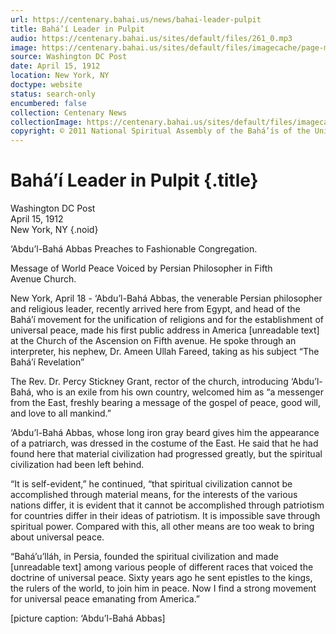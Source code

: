 ```yaml
---
url: https://centenary.bahai.us/news/bahai-leader-pulpit
title: Bahá’í Leader in Pulpit
audio: https://centenary.bahai.us/sites/default/files/261_0.mp3
image: https://centenary.bahai.us/sites/default/files/imagecache/page-main-image/images/press_clippings/04-15-1912%20Washington%20Post%20Bahai%20Ldr%20in%20Pulpit%28E%29.png
source: Washington DC Post
date: April 15, 1912
location: New York, NY
doctype: website
status: search-only
encumbered: false
collection: Centenary News
collectionImage: https://centenary.bahai.us/sites/default/files/imagecache/theme-image/main_image/abdulbaha-overview-small_0.jpg
copyright: © 2011 National Spiritual Assembly of the Bahá’ís of the United States
---
```



# Bahá’í Leader in Pulpit {.title}

Washington DC Post  
April 15, 1912  
New York, NY
{.noid}  



‘Abdu’l-Bahá Abbas Preaches to Fashionable Congregation.

Message of World Peace Voiced by Persian Philosopher in Fifth Avenue Church.

New York, April 18 - ‘Abdu’l-Bahá Abbas, the venerable Persian philosopher and religious leader, recently arrived here from Egypt, and head of the Bahá’í movement for the unification of religions and for the establishment of universal peace, made his first public address in America \[unreadable text\] at the Church of the Ascension on Fifth avenue. He spoke through an interpreter, his nephew, Dr. Ameen Ullah Fareed, taking as his subject “The Bahá’í Revelation”

The Rev. Dr. Percy Stickney Grant, rector of the church, introducing ‘Abdu’l-Bahá, who is an exile from his own country, welcomed him as “a messenger from the East, freshly bearing a message of the gospel of peace, good will, and love to all mankind.”

‘Abdu’l-Bahá Abbas, whose long iron gray beard gives him the appearance of a patriarch, was dressed in the costume of the East. He said that he had found here that material civilization had progressed greatly, but the spiritual civilization had been left behind.

“It is self-evident,” he continued, “that spiritual civilization cannot be accomplished through material means, for the interests of the various nations differ, it is evident that it cannot be accomplished through patriotism for countries differ in their ideas of patriotism. It is impossible save through spiritual power. Compared with this, all other means are too weak to bring about universal peace.

“Bahá’u’lláh, in Persia, founded the spiritual civilization and made \[unreadable text\] among various people of different races that voiced the doctrine of universal peace. Sixty years ago he sent epistles to the kings, the rulers of the world, to join him in peace. Now I find a strong movement for universal peace emanating from America.”

\[picture caption: ‘Abdu’l-Bahá Abbas\]